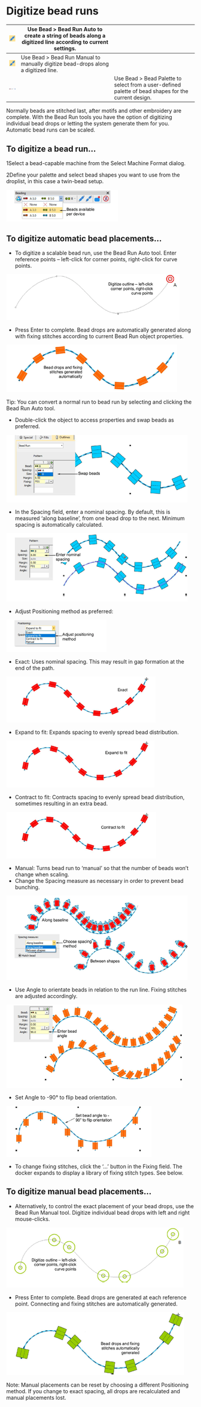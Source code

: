 # Digitize bead runs

| ![BeadRunAuto.png](assets/BeadRunAuto.png)     | Use Bead > Bead Run Auto to create a string of beads along a digitized line according to current settings. |                                                                                                      |
| ---------------------------------------------- | ---------------------------------------------------------------------------------------------------------- | ---------------------------------------------------------------------------------------------------- |
| ![BeadRunManual.png](assets/BeadRunManual.png) | Use Bead > Bead Run Manual to manually digitize bead-drops along a digitized line.                         |                                                                                                      |
| ![BeadPalette.png](assets/BeadPalette.png)     |                                                                                                            | Use Bead > Bead Palette to select from a user-defined palette of bead shapes for the current design. |

Normally beads are stitched last, after motifs and other embroidery are complete. With the Bead Run tools you have the option of digitizing individual bead drops or letting the system generate them for you. Automatic bead runs can be scaled.

## To digitize a bead run...

1Select a bead-capable machine from the Select Machine Format dialog.

2Define your palette and select bead shapes you want to use from the droplist, in this case a twin-bead setup.

![BeadingDropdownTwinBlank00030.png](assets/BeadingDropdownTwinBlank00030.png)

## To digitize automatic bead placements...

- To digitize a scalable bead run, use the Bead Run Auto tool. Enter reference points – left-click for corner points, right-click for curve points.

![DigitizeRunAuto1.png](assets/DigitizeRunAuto1.png)

- Press Enter to complete. Bead drops are automatically generated along with fixing stitches according to current Bead Run object properties.

![DigitizeRunAuto2.png](assets/DigitizeRunAuto2.png)

Tip: You can convert a normal run to bead run by selecting and clicking the Bead Run Auto tool.

- Double-click the object to access properties and swap beads as preferred.

![DigitizeRunAuto3.png](assets/DigitizeRunAuto3.png)

- In the Spacing field, enter a nominal spacing. By default, this is measured ‘along baseline’, from one bead drop to the next. Minimum spacing is automatically calculated.

![DigitizeRunAuto4.png](assets/DigitizeRunAuto4.png)

- Adjust Positioning method as preferred:

![beading00041.png](assets/beading00041.png)

- Exact: Uses nominal spacing. This may result in gap formation at the end of the path.

![PositionMethodExact.png](assets/PositionMethodExact.png)

- Expand to fit: Expands spacing to evenly spread bead distribution.

![PositionMethodContract.png](assets/PositionMethodContract.png)

- Contract to fit: Contracts spacing to evenly spread bead distribution, sometimes resulting in an extra bead.

![PositionMethodExpand.png](assets/PositionMethodExpand.png)

- Manual: Turns bead run to ‘manual’ so that the number of beads won’t change when scaling.
- Change the Spacing measure as necessary in order to prevent bead bunching.

![BeadSpacingMethod.png](assets/BeadSpacingMethod.png)

- Use Angle to orientate beads in relation to the run line. Fixing stitches are adjusted accordingly.

![DigitizeRunAuto5.png](assets/DigitizeRunAuto5.png)

- Set Angle to -90° to flip bead orientation.

![DigitizeRunAuto6.png](assets/DigitizeRunAuto6.png)

- To change fixing stitches, click the ‘...’ button in the Fixing field. The docker expands to display a library of fixing stitch types. See below.

## To digitize manual bead placements...

- Alternatively, to control the exact placement of your bead drops, use the Bead Run Manual tool. Digitize individual bead drops with left and right mouse-clicks.

![DigitizeRunManual1.png](assets/DigitizeRunManual1.png)

- Press Enter to complete. Bead drops are generated at each reference point. Connecting and fixing stitches are automatically generated.

![DigitizeRunManual2.png](assets/DigitizeRunManual2.png)

Note: Manual placements can be reset by choosing a different Positioning method. If you change to exact spacing, all drops are recalculated and manual placements lost.
